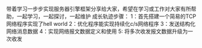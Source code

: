 带着学习一步步实现服务器引擎框架分享给大家，希望在学习或工作对大家有所帮助，一起学习，一起探讨，一起维护
成长轨迹步骤：
  1：首先搭建一个简易的TCP网络程序实现了hell world
  2：优化程序能实现持续化c/s网络程序
  3：发送结构化网络消息数据
  4：实现网络报文数据定义和使用
  5: 将多次收发报文数据升级为一次收发
